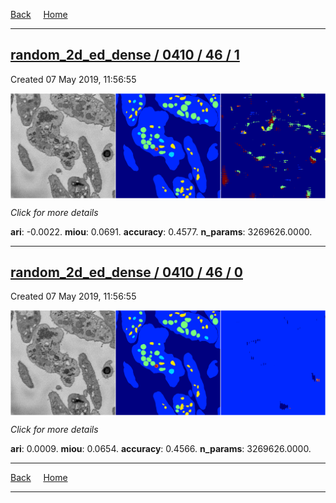 
[Back](..)&nbsp;&nbsp;&nbsp;&nbsp;&nbsp;[Home](https://leapmanlab.github.io/snapshots)

---

<div class="summary"><a href="1"><h2>random_2d_ed_dense / 0410 / 46 / 1</h2></a><p>Created 07 May 2019, 11:56:55
</p><a href="1"><img src="1/media/summary.png" align="center"></a><p>
<i>Click for more details</i>
</p></div>

**ari**: -0.0022. **miou**: 0.0691. **accuracy**: 0.4577. **n_params**: 3269626.0000. 

---

<div class="summary"><a href="0"><h2>random_2d_ed_dense / 0410 / 46 / 0</h2></a><p>Created 07 May 2019, 11:56:55
</p><a href="0"><img src="0/media/summary.png" align="center"></a><p>
<i>Click for more details</i>
</p></div>

**ari**: 0.0009. **miou**: 0.0654. **accuracy**: 0.4566. **n_params**: 3269626.0000. 

---

[Back](..)&nbsp;&nbsp;&nbsp;&nbsp;&nbsp;[Home](https://leapmanlab.github.io/snapshots)

---